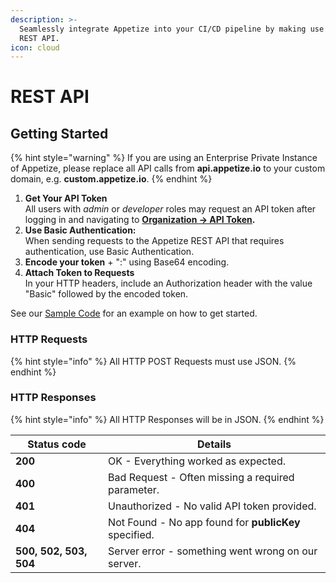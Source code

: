 ```yaml
---
description: >-
  Seamlessly integrate Appetize into your CI/CD pipeline by making use of our
  REST API.
icon: cloud
---
```


# REST API

## Getting Started

{% hint style="warning" %}
If you are using an Enterprise Private Instance of Appetize, please replace all API calls from **api.appetize.io** to your custom domain, e.g. **custom.appetize.io**.
{% endhint %}

1. **Get Your API Token**\
   All users with _admin_ or _developer_ roles may request an API token after logging in and navigating to [**Organization -> API Token**](https://appetize.io/organization/api-token)**.**
2. **Use Basic Authentication:**\
   When sending requests to the Appetize REST API that requires authentication, use Basic Authentication.
3. **Encode your token** + ":" using Base64 encoding.&#x20;
4. **Attach Token to Requests**\
   In your HTTP headers, include an Authorization header with the value "Basic" followed by the encoded token.

See our [Sample Code](sample-code.md) for an example on how to get started.

### HTTP Requests

{% hint style="info" %}
All HTTP POST Requests must use JSON.
{% endhint %}

### HTTP Responses

{% hint style="info" %}
All HTTP Responses will be in JSON.
{% endhint %}

| Status code            | Details                                               |
| ---------------------- | ----------------------------------------------------- |
| **200**                | OK - Everything worked as expected.                   |
| **400**                | Bad Request - Often missing a required parameter.     |
| **401**                | Unauthorized - No valid API token provided.           |
| **404**                | Not Found - No app found for **publicKey** specified. |
| **500, 502, 503, 504** | Server error - something went wrong on our server.    |
